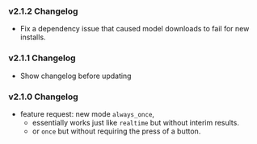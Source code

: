 ### v2.1.2 Changelog
- Fix a dependency issue that caused model downloads to fail for new installs.

### v2.1.1 Changelog
- Show changelog before updating

### v2.1.0 Changelog
- feature request: new mode `always_once`,
  - essentially works just like `realtime` but without interim results. 
  - or `once` but without requiring the press of a button. 
